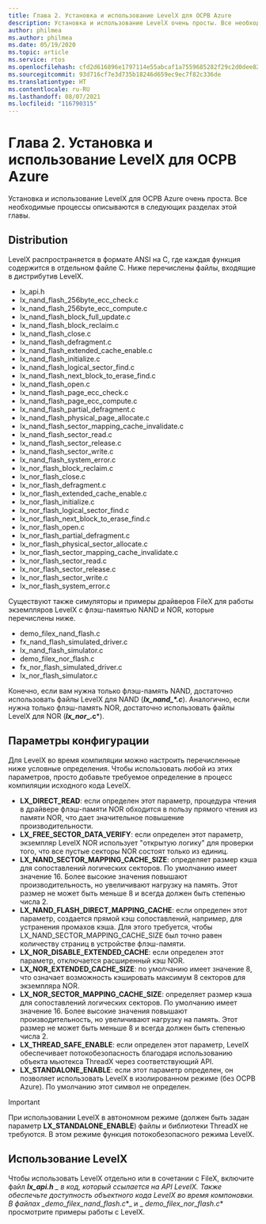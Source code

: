 ```yaml
---
title: Глава 2. Установка и использование LevelX для ОСРВ Azure
description: Установка и использование LevelX очень просты. Все необходимые процессы описываются в следующих разделах этой главы.
author: philmea
ms.author: philmea
ms.date: 05/19/2020
ms.topic: article
ms.service: rtos
ms.openlocfilehash: cfd2d616896e1797114e55abcaf1a7559685282f29c2d0dee8274d2a26ea8f0e
ms.sourcegitcommit: 93d716cf7e3d735b18246d659ec9ec7f82c336de
ms.translationtype: HT
ms.contentlocale: ru-RU
ms.lasthandoff: 08/07/2021
ms.locfileid: "116790315"
---
```

# <a name="chapter-2---installation-and-use-of-azure-rtos-levelx"></a>Глава 2. Установка и использование LevelX для ОСРВ Azure

Установка и использование LevelX для ОСРВ Azure очень проста. Все необходимые процессы описываются в следующих разделах этой главы.

## <a name="distribution"></a>Distribution

LevelX распространяется в формате ANSI на C, где каждая функция содержится в отдельном файле C. Ниже перечислены файлы, входящие в дистрибутив LevelX.
- lx_api.h
- lx_nand_flash_256byte_ecc_check.c
- lx_nand_flash_256byte_ecc_compute.c
- lx_nand_flash_block_full_update.c
- lx_nand_flash_block_reclaim.c
- lx_nand_flash_close.c
- lx_nand_flash_defragment.c  
- lx_nand_flash_extended_cache_enable.c
- lx_nand_flash_initialize.c
- lx_nand_flash_logical_sector_find.c
- lx_nand_flash_next_block_to_erase_find.c
- lx_nand_flash_open.c
- lx_nand_flash_page_ecc_check.c
- lx_nand_flash_page_ecc_compute.c  
- lx_nand_flash_partial_defragment.c
- lx_nand_flash_physical_page_allocate.c
- lx_nand_flash_sector_mapping_cache_invalidate.c
- lx_nand_flash_sector_read.c
- lx_nand_flash_sector_release.c
- lx_nand_flash_sector_write.c
- lx_nand_flash_system_error.c
- lx_nor_flash_block_reclaim.c
- lx_nor_flash_close.c
- lx_nor_flash_defragment.c  
- lx_nor_flash_extended_cache_enable.c
- lx_nor_flash_initialize.c
- lx_nor_flash_logical_sector_find.c
- lx_nor_flash_next_block_to_erase_find.c
- lx_nor_flash_open.c
- lx_nor_flash_partial_defragment.c
- lx_nor_flash_physical_sector_allocate.c
- lx_nor_flash_sector_mapping_cache_invalidate.c
- lx_nor_flash_sector_read.c
- lx_nor_flash_sector_release.c
- lx_nor_flash_sector_write.c
- lx_nor_flash_system_error.c

Существуют также симуляторы и примеры драйверов FileX для работы экземпляров LevelX с флэш-памятью NAND и NOR, которые перечислены ниже.

- demo_filex_nand_flash.c  
- fx_nand_flash_simulated_driver.c
- lx_nand_flash_simulator.c
- demo_filex_nor_flash.c  
- fx_nor_flash_simulated_driver.c
- lx_nor_flash_simulator.c

Конечно, если вам нужна только флэш-память NAND, достаточно использовать файлы LevelX для NAND (***lx_nand_\*.c***). Аналогично, если нужна только флэш-память NOR, достаточно использовать файлы LevelX для NOR (**_lx_nor_\_.c***).

## <a name="configuration-options"></a>Параметры конфигурации

Для LevelX во время компиляции можно настроить перечисленные ниже условные определения. Чтобы использовать любой из этих параметров, просто добавьте требуемое определение в процесс компиляции исходного кода LevelX.

- **LX_DIRECT_READ**: если определен этот параметр, процедура чтения в драйвере флэш-памяти NOR обходится в пользу прямого чтения из памяти NOR, что дает значительное повышение производительности.
- **LX_FREE_SECTOR_DATA_VERIFY**: если определен этот параметр, экземпляр LevelX NOR использует "открытую логику" для проверки того, что все пустые секторы NOR состоят только из единиц.
- **LX_NAND_SECTOR_MAPPING_CACHE_SIZE**: определяет размер кэша для сопоставлений логических секторов. По умолчанию имеет значение 16. Более высокие значения повышают производительность, но увеличивают нагрузку на память. Этот размер не может быть меньше 8 и всегда должен быть степенью числа 2.
- **LX_NAND_FLASH_DIRECT_MAPPING_CACHE**: если определен этот параметр, создается прямой кэш сопоставлений, например, для устранения промахов кэша. Для этого требуется, чтобы LX_NAND_SECTOR_MAPPING_CACHE_SIZE был точно равен количеству страниц в устройстве флэш-памяти.
- **LX_NOR_DISABLE_EXTENDED_CACHE**: если определен этот параметр, отключается расширенный кэш NOR.
- **LX_NOR_EXTENDED_CACHE_SIZE**: по умолчанию имеет значение 8, что означает возможность кэшировать максимум 8 секторов для экземпляра NOR.
- **LX_NOR_SECTOR_MAPPING_CACHE_SIZE**: определяет размер кэша для сопоставлений логических секторов. По умолчанию имеет значение 16. Более высокие значения повышают производительность, но увеличивают нагрузку на память. Этот размер не может быть меньше 8 и всегда должен быть степенью числа 2.
- **LX_THREAD_SAFE_ENABLE**: если определен этот параметр, LevelX обеспечивает потокобезопасность благодаря использованию объекта мьютекса ThreadX через соответствующий API.
- **LX_STANDALONE_ENABLE**: если этот параметр определен, он позволяет использовать LevelX в изолированном режиме (без ОСРВ Azure). По умолчанию этот символ не определен.

> [!IMPORTANT]
> При использовании LevelX в автономном режиме (должен быть задан параметр **LX_STANDALONE_ENABLE**) файлы и библиотеки ThreadX не требуются. В этом режиме функция потокобезопасного режима LevelX.

## <a name="using-levelx"></a>Использование LevelX

Чтобы использовать LevelX отдельно или в сочетании с FileX, включите файл ***lx_api.h** _ в код, который ссылается на API LevelX. Также обеспечьте доступность объектного кода LevelX во время компоновки. В файлах _*_demo_filex_nand_flash.c_*_ и _ *_demo_filex_nor_flash.c_** просмотрите примеры работы с LevelX.
